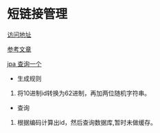 # 短链接管理

[访问地址](https://url.wazitang.cn/)

[参考文章](https://www.zhihu.com/question/29270034)

[jpa 查询一个](https://stackoverflow.com/questions/2061068/jpa-find-the-last-entry/43819641#43819641)

- 生成规则

1. 将10进制id转换为62进制，再加两位随机字符串。

- 查询

1. 根据编码计算出id，然后查询数据库,暂时未做缓存。
